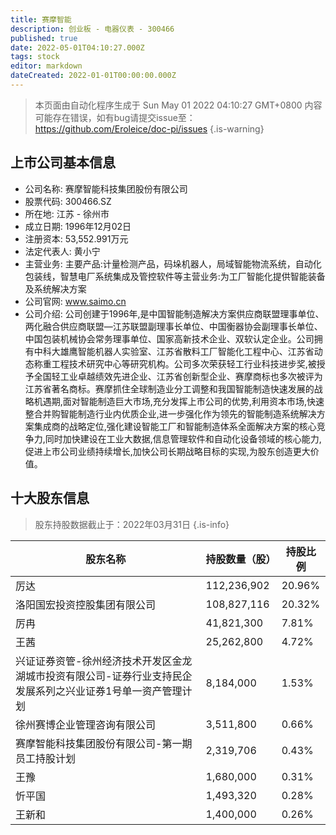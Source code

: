 ```yaml
---
title: 赛摩智能
description: 创业板 - 电器仪表 - 300466
published: true
date: 2022-05-01T04:10:27.000Z
tags: stock
editor: markdown
dateCreated: 2022-01-01T00:00:00.000Z
---
```


> 本页面由自动化程序生成于 Sun May 01 2022 04:10:27 GMT+0800
> 内容可能存在错误，如有bug请提交issue至：https://github.com/Eroleice/doc-pi/issues
{.is-warning}

## 上市公司基本信息
- 公司名称: 赛摩智能科技集团股份有限公司
- 股票代码: 300466.SZ
- 所在地: 江苏 - 徐州市
- 成立日期: 1996年12月02日
- 注册资本: 53,552.991万元
- 法定代表人: 黄小宁
- 主营业务: 主要产品:计量检测产品，码垛机器人，局域智能物流系统，自动化包装线，智慧电厂系统集成及管控软件等主营业务:为工厂智能化提供智能装备及系统解决方案
- 公司官网: www.saimo.cn
- 公司介绍: 公司创建于1996年,是中国智能制造解决方案供应商联盟理事单位、两化融合供应商联盟—江苏联盟副理事长单位、中国衡器协会副理事长单位、中国包装机械协会常务理事单位、国家高新技术企业、双软认定企业。公司拥有中科大雄鹰智能机器人实验室、江苏省散料工厂智能化工程中心、江苏省动态称重工程技术研究中心等研究机构。公司多次荣获轻工行业科技进步奖,被授予全国轻工业卓越绩效先进企业、江苏省创新型企业、赛摩商标也多次被评为江苏省著名商标。赛摩抓住全球制造业分工调整和我国智能制造快速发展的战略机遇期,面对智能制造巨大市场,充分发挥上市公司的优势,利用资本市场,快速整合并购智能制造行业内优质企业,进一步强化作为领先的智能制造系统解决方案集成商的战略定位,强化建设智能工厂和智能制造体系全面解决方案的核心竞争力,同时加快建设在工业大数据,信息管理软件和自动化设备领域的核心能力,促进上市公司业绩持续增长,加快公司长期战略目标的实现,为股东创造更大价值。


## 十大股东信息
> 股东持股数据截止于：2022年03月31日
{.is-info}

| 股东名称 | 持股数量（股） | 持股比例 |
| --- | --- | --- |
| 厉达 | 112,236,902 | 20.96% |
| 洛阳国宏投资控股集团有限公司 | 108,827,116 | 20.32% |
| 厉冉 | 41,821,300 | 7.81% |
| 王茜 | 25,262,800 | 4.72% |
| 兴证证券资管-徐州经济技术开发区金龙湖城市投资有限公司-证券行业支持民企发展系列之兴业证券1号单一资产管理计划 | 8,184,000 | 1.53% |
| 徐州赛博企业管理咨询有限公司 | 3,511,800 | 0.66% |
| 赛摩智能科技集团股份有限公司-第一期员工持股计划 | 2,319,706 | 0.43% |
| 王豫 | 1,680,000 | 0.31% |
| 忻平国 | 1,493,320 | 0.28% |
| 王新和 | 1,400,000 | 0.26% |




